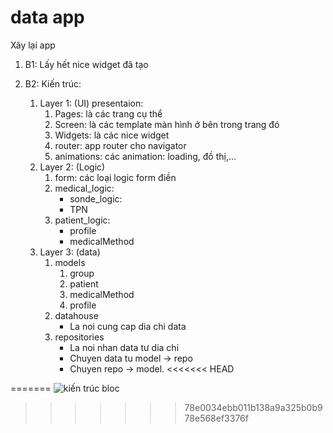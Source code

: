 # data app 
Xây lại app 

1. B1: Lấy hết nice widget đã tạo

2. B2: Kiến trúc: 
    1. Layer 1: (UI) presentaion:
       1. Pages: là các trang cụ thể
       2. Screen: là các template màn hình ở bên trong trang đó
       3. Widgets: là các nice widget 
       4. router: app router cho navigator 
       5. animations: các animation: loading, đồ thị,...
    2. Layer 2: (Logic)
       1. form: các loại logic form điền 
       2. medical_logic:
           - sonde_logic: 
           - TPN
       3. patient_logic:
          - profile
          - medicalMethod  
    3. Layer 3: (data)
       1. models
          1. group
          2. patient
          3. medicalMethod
          4. profile 
       2. datahouse 
          - La noi cung cap dia chi data
       3. repositories 
          - La noi nhan data tư dia chi 
          - Chuyen data tu model -> repo
          - Chuyen repo -> model.
<<<<<<< HEAD

=======
         ![kiến trúc bloc](https://user-images.githubusercontent.com/90677680/211181525-45d07893-d845-4d9a-b9ee-2affec72b4e5.png)

  
>>>>>>> 78e0034ebb011b138a9a325b0b978e568ef3376f




